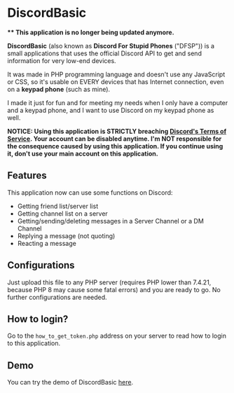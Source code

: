 # DiscordBasic

**\*\* This application is no longer being updated anymore.**

**DiscordBasic** (also known as **Discord For Stupid Phones** ("DFSP")) is a small applications that uses the official Discord API to get and send information for very low-end devices.

It was made in PHP programming language and doesn't use any JavaScript or CSS, so it's usable on EVERY devices that has Internet connection, even on a **keypad phone** (such as mine).

I made it just for fun and for meeting my needs when I only have a computer and a keypad phone, and I want to use Discord on my keypad phone as well.

**NOTICE: Using this application is STRICTLY breaching [Discord's Terms of Service](https://discord.com/terms). Your account can be disabled anytime.  I'm NOT responsible for the consequence caused by using this application. If you continue using it, don't use your main account on this application.**

## Features

This application now can use some functions on Discord:

* Getting friend list/server list
* Getting channel list on a server
* Getting/sending/deleting messages in a Server Channel or a DM Channel
* Replying a message (not quoting)
* Reacting a message

## Configurations

Just upload this file to any PHP server (requires PHP lower than 7.4.21, because PHP 8 may cause some fatal errors) and you are ready to go. No further configurations are needed.

## How to login?

Go to the `how_to_get_token.php` address on your server to read how to login to this application.

## Demo

You can try the demo of DiscordBasic [here](https://dscbasic.herokuapp.com).
